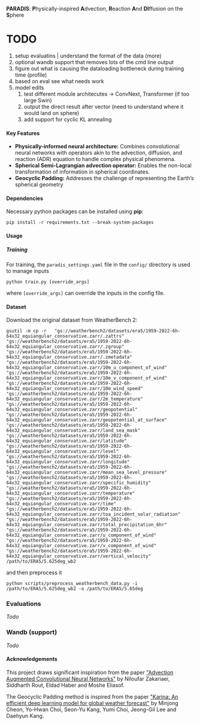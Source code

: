**PARADIS**: **P**hysically-inspired **A**dvection, **R**eaction **A**nd **DI**ffusion on the **S**phere

# TODO

1. setup evaluatins | understand the format of the data (more)
2. optional wandb support that removes lots of the cmd line output
3. figure out what is causing the dataloading bottleneck during training time (profile)
4. based on eval see what needs work
5. model edits
    1. test different module architecutes -> ConvNext, Transformer (if too large Swin)
    2. output the direct result after vector (need to understand where it would land on sphere)
    3. add support for cyclic KL annealing
        

#### Key Features

- **Physically-informed neural architecture:** Combines convolutional neural networks with operators akin to the advection, diffusion, and reaction (ADR) equation to handle complex physical phenomena.
- **Spherical Semi-Lagrangian advection operator:** Enables the non-local transformation of information in spherical coordinates.
- **Geocyclic Padding:** Addresses the challenge of representing the Earth’s spherical geometry

#### Dependencies
Necessary python packages can be installed using **pip**:

```
pip install -r requirements.txt --break-system-packages
```

#### Usage
##### Training
For training, the `paradis_settings.yaml` file in the `config/` directory is used to manage inputs
```
python train.py [override_args]
```
where `[override_args]` can override the inputs in the config file.


#### Dataset
Download the original dataset from WeatherBench 2:

```
gsutil -m cp -r   "gs://weatherbench2/datasets/era5/1959-2022-6h-64x32_equiangular_conservative.zarr/.zattrs"   "gs://weatherbench2/datasets/era5/1959-2022-6h-64x32_equiangular_conservative.zarr/.zgroup"   "gs://weatherbench2/datasets/era5/1959-2022-6h-64x32_equiangular_conservative.zarr/.zmetadata"   "gs://weatherbench2/datasets/era5/1959-2022-6h-64x32_equiangular_conservative.zarr/10m_u_component_of_wind"   "gs://weatherbench2/datasets/era5/1959-2022-6h-64x32_equiangular_conservative.zarr/10m_v_component_of_wind"   "gs://weatherbench2/datasets/era5/1959-2022-6h-64x32_equiangular_conservative.zarr/10m_wind_speed"   "gs://weatherbench2/datasets/era5/1959-2022-6h-64x32_equiangular_conservative.zarr/2m_temperature"   "gs://weatherbench2/datasets/era5/1959-2022-6h-64x32_equiangular_conservative.zarr/geopotential"   "gs://weatherbench2/datasets/era5/1959-2022-6h-64x32_equiangular_conservative.zarr/geopotential_at_surface"   "gs://weatherbench2/datasets/era5/1959-2022-6h-64x32_equiangular_conservative.zarr/land_sea_mask"   "gs://weatherbench2/datasets/era5/1959-2022-6h-64x32_equiangular_conservative.zarr/latitude"   "gs://weatherbench2/datasets/era5/1959-2022-6h-64x32_equiangular_conservative.zarr/level"   "gs://weatherbench2/datasets/era5/1959-2022-6h-64x32_equiangular_conservative.zarr/longitude"   "gs://weatherbench2/datasets/era5/1959-2022-6h-64x32_equiangular_conservative.zarr/mean_sea_level_pressure"   "gs://weatherbench2/datasets/era5/1959-2022-6h-64x32_equiangular_conservative.zarr/specific_humidity"   "gs://weatherbench2/datasets/era5/1959-2022-6h-64x32_equiangular_conservative.zarr/temperature"   "gs://weatherbench2/datasets/era5/1959-2022-6h-64x32_equiangular_conservative.zarr/time"   "gs://weatherbench2/datasets/era5/1959-2022-6h-64x32_equiangular_conservative.zarr/toa_incident_solar_radiation"   "gs://weatherbench2/datasets/era5/1959-2022-6h-64x32_equiangular_conservative.zarr/total_precipitation_6hr"   "gs://weatherbench2/datasets/era5/1959-2022-6h-64x32_equiangular_conservative.zarr/u_component_of_wind"   "gs://weatherbench2/datasets/era5/1959-2022-6h-64x32_equiangular_conservative.zarr/v_component_of_wind"   "gs://weatherbench2/datasets/era5/1959-2022-6h-64x32_equiangular_conservative.zarr/vertical_velocity"  /path/to/ERA5/5.625deg_wb2
```
and then preprocess it

```
python scripts/preprocess_weatherbench_data.py -i /path/to/ERA5/5.625deg_wb2 -o /path/to/ERA5/5.65deg
```

### Evaluations

*Todo*

### Wandb (support)

*Todo*

#### Acknowledgements

This project draws significant inspiration from the paper ["Advection Augmented Convolutional Neural Networks"](https://arxiv.org/abs/2406.19253) by Niloufar Zakariaei, Siddharth Rout, Eldad Haber and Moshe Eliasof.

The Geocyclic Padding method is inspired from the paper ["Karina: An efficient deep learning model for global weather forecast"](https://arxiv.org/abs/2403.10555) by
Minjong Cheon, Yo-Hwan Choi, Seon-Yu Kang, Yumi Choi, Jeong-Gil Lee and Daehyun Kang.

